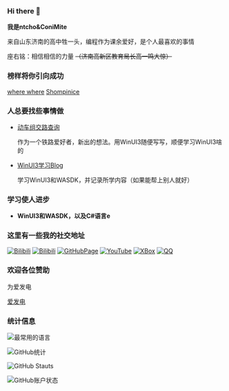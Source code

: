 ### Hi there 👋

**我是ntcho&ConiMite**

来自山东济南的高中牲一头，编程作为课余爱好，是个人最喜欢的事情

座右铭：相信相信的力量 ~~（济南高新区教育局长高一鸣大惊）~~

### 榜样将你引向成功

[where where](https://github.com/wherewhere)
[Shompinice](https://github.com/Shomnipotence)

### 人总要找些事情做

* [动车组交路查询](https://github.com/AZ-Studio-2023/HCM)

  作为一个铁路爱好者，新出的想法。用WinUI3随便写写，顺便学习WinUI3啥的

* [WinUI3学习Blog](https://github.com/mstouk57g/ConiMite_WinUI)

  学习WinUI3和WASDK，并记录所学内容（如果能帮上别人就好） 

### 学习使人进步

* **WinUI3和WASDK，以及C#语言e**

### 这里有一些我的社交地址

[![Bilibili](https://img.shields.io/badge/Bilibili-ConiMite-green)](https://space.bilibili.com/3493092334242540)
[![Bilibili](https://img.shields.io/badge/ZhiHu-ConiMite-blue)](https://www.zhihu.com/people/vc0qlq)
[![GitHubPage](https://img.shields.io/badge/GitHub-Page-brown)](https://mstouk57g.github.io)
[![YouTube](https://img.shields.io/badge/Youtube-ntcho-cyan)](https://youtube.com/@ntcho-ge9gx)
[![XBox](https://img.shields.io/badge/XBox-Coni-yellow)](https://www.xbox.com/en-US/play/user/ConiMite)
[![QQ](https://img.shields.io/badge/QQ-NtchoConiMite-black)](tencent://message/?uin=3776473661&Site=&Menu=yes)

### 欢迎各位赞助

为爱发电

[爱发电](https://ifdian.net/a/mstouk57g)

### 统计信息

![最常用的语言](https://github-readme-stats.vercel.app/api/top-langs/?username=mstouk57g&show_icons=true&count_private=true&locale=cn&layout=donut&theme=transparent)

![GitHub统计](https://github-readme-stats.vercel.app/api?username=mstouk57g&show_icons=true&count_private=true&locale=cn&theme=transparent)

![GitHub Stauts](https://streak-stats.demolab.com/?user=mstouk57g&stroke=0891b2&background=ffffff&ring=0891b2&fire=0891b2&currStreakNum=586e75&currStreakLabel=0891b2&sideNums=586e75&sideLabels=586e75&dates=586e75&theme=transparent)

![GitHub账户状态](https://github-profile-summary-cards.vercel.app/api/cards/profile-details?username=mstouk57g&theme=transparent)
